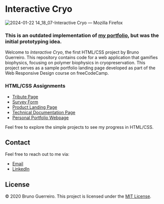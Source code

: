# Interactive Cryo

![2024-01-22 14_18_07-Interactive Cryo — Mozilla Firefox](https://github.com/cryobiochem/projects/assets/33891979/83d8b918-dfab-48b3-8f29-17c29f24b6d4)


### This is an outdated implementation of [my portfolio](https://streamlit.guerreiro.app), but was the initial prototyping idea.

Welcome to *Interactive Cryo*, the first HTML/CSS project by Bruno Guerreiro. 
This repository contains code for a web application that gamifies biophysics, 
focusing on polymer biophysics in cryopreservation. This project serves as a sample 
portfolio landing page developed as part of the Web Responsive Design course on freeCodeCamp.



### HTML/CSS Assignments

- [Tribute Page](freecodecamp/tribute-page.html)
- [Survey Form](freecodecamp/survey-form.html)
- [Product Landing Page](freecodecamp/product-landing-page.html)
- [Technical Documentation Page](freecodecamp/technical-documentation-page.html)
- [Personal Portfolio Webpage](freecodecamp/personal-portfolio-webpage.html)

Feel free to explore the simple projects to see my progress in HTML/CSS.

## Contact

Feel free to reach out to me via:
- [Email](https://mail.google.com/mail/?view=cm&fs=1&tf=1&to=guerreiro.bms@gmail.com)
- [LinkedIn](https://www.linkedin.com/in/bmguerreiro/)

## License

&copy; 2020 Bruno Guerreiro. This project is licensed under the [MIT License](LICENSE).
